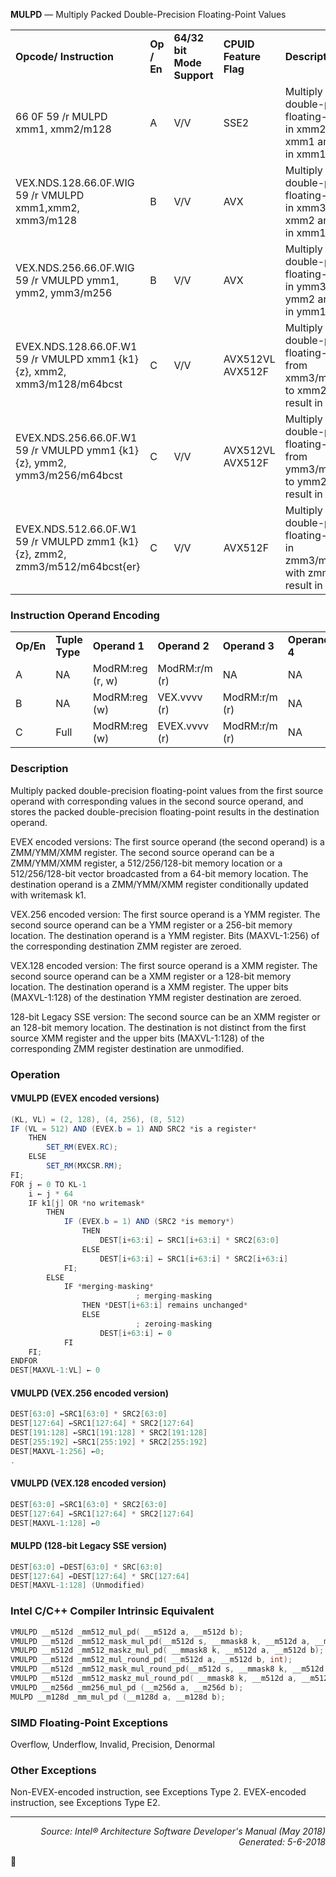 <b>MULPD</b> — Multiply Packed Double-Precision Floating-Point Values
<table>
	<tr>
		<td><b>Opcode/ Instruction</b></td>
		<td><b>Op / En</b></td>
		<td><b>64/32 bit Mode Support</b></td>
		<td><b>CPUID Feature Flag</b></td>
		<td><b>Description</b></td>
	</tr>
	<tr>
		<td>66 0F 59 /r MULPD xmm1, xmm2/m128</td>
		<td>A</td>
		<td>V/V</td>
		<td>SSE2</td>
		<td>Multiply packed double-precision floating-point values in xmm2/m128 with xmm1 and store result in xmm1.</td>
	</tr>
	<tr>
		<td>VEX.NDS.128.66.0F.WIG 59 /r VMULPD xmm1,xmm2, xmm3/m128</td>
		<td>B</td>
		<td>V/V</td>
		<td>AVX</td>
		<td>Multiply packed double-precision floating-point values in xmm3/m128 with xmm2 and store result in xmm1.</td>
	</tr>
	<tr>
		<td>VEX.NDS.256.66.0F.WIG 59 /r VMULPD ymm1, ymm2, ymm3/m256</td>
		<td>B</td>
		<td>V/V</td>
		<td>AVX</td>
		<td>Multiply packed double-precision floating-point values in ymm3/m256 with ymm2 and store result in ymm1.</td>
	</tr>
	<tr>
		<td>EVEX.NDS.128.66.0F.W1 59 /r VMULPD xmm1 {k1}{z}, xmm2, xmm3/m128/m64bcst</td>
		<td>C</td>
		<td>V/V</td>
		<td>AVX512VL AVX512F</td>
		<td>Multiply packed double-precision floating-point values from xmm3/m128/m64bcst to xmm2 and store result in xmm1.</td>
	</tr>
	<tr>
		<td>EVEX.NDS.256.66.0F.W1 59 /r VMULPD ymm1 {k1}{z}, ymm2, ymm3/m256/m64bcst</td>
		<td>C</td>
		<td>V/V</td>
		<td>AVX512VL AVX512F</td>
		<td>Multiply packed double-precision floating-point values from ymm3/m256/m64bcst to ymm2 and store result in ymm1.</td>
	</tr>
	<tr>
		<td>EVEX.NDS.512.66.0F.W1 59 /r VMULPD zmm1 {k1}{z}, zmm2, zmm3/m512/m64bcst{er}</td>
		<td>C</td>
		<td>V/V</td>
		<td>AVX512F</td>
		<td>Multiply packed double-precision floating-point values in zmm3/m512/m64bcst with zmm2 and store result in zmm1.</td>
	</tr>
</table>


### Instruction Operand Encoding
<table>
	<tr>
		<td><b>Op/En</b></td>
		<td><b>Tuple Type</b></td>
		<td><b>Operand 1</b></td>
		<td><b>Operand 2</b></td>
		<td><b>Operand 3</b></td>
		<td><b>Operand 4</b></td>
	</tr>
	<tr>
		<td>A</td>
		<td>NA</td>
		<td>ModRM:reg (r, w)</td>
		<td>ModRM:r/m (r)</td>
		<td>NA</td>
		<td>NA</td>
	</tr>
	<tr>
		<td>B</td>
		<td>NA</td>
		<td>ModRM:reg (w)</td>
		<td>VEX.vvvv (r)</td>
		<td>ModRM:r/m (r)</td>
		<td>NA</td>
	</tr>
	<tr>
		<td>C</td>
		<td>Full</td>
		<td>ModRM:reg (w)</td>
		<td>EVEX.vvvv (r)</td>
		<td>ModRM:r/m (r)</td>
		<td>NA</td>
	</tr>
</table>


### Description
Multiply packed double-precision floating-point values from the first source operand with corresponding values in
the second source operand, and stores the packed double-precision floating-point results in the destination
operand.

EVEX encoded versions: The first source operand (the second operand) is a ZMM/YMM/XMM register. The second
source operand can be a ZMM/YMM/XMM register, a 512/256/128-bit memory location or a 512/256/128-bit vector
broadcasted from a 64-bit memory location. The destination operand is a ZMM/YMM/XMM register conditionally
updated with writemask k1.

VEX.256 encoded version: The first source operand is a YMM register. The second source operand can be a YMM
register or a 256-bit memory location. The destination operand is a YMM register. Bits (MAXVL-1:256) of the corresponding
 destination ZMM register are zeroed.

VEX.128 encoded version: The first source operand is a XMM register. The second source operand can be a XMM
register or a 128-bit memory location. The destination operand is a XMM register. The upper bits (MAXVL-1:128) of
the destination YMM register destination are zeroed.

128-bit Legacy SSE version: The second source can be an XMM register or an 128-bit memory location. The destination
 is not distinct from the first source XMM register and the upper bits (MAXVL-1:128) of the corresponding
ZMM register destination are unmodified.

### Operation


#### VMULPD (EVEX encoded versions)
```java
(KL, VL) = (2, 128), (4, 256), (8, 512)
IF (VL = 512) AND (EVEX.b = 1) AND SRC2 *is a register*
    THEN
        SET_RM(EVEX.RC);
    ELSE 
        SET_RM(MXCSR.RM);
FI;
FOR j ← 0 TO KL-1
    i ← j * 64
    IF k1[j] OR *no writemask*
        THEN 
            IF (EVEX.b = 1) AND (SRC2 *is memory*)
                THEN
                    DEST[i+63:i] ← SRC1[i+63:i] * SRC2[63:0]
                ELSE 
                    DEST[i+63:i] ← SRC1[i+63:i] * SRC2[i+63:i]
            FI;
        ELSE 
            IF *merging-masking*
                            ; merging-masking
                THEN *DEST[i+63:i] remains unchanged*
                ELSE 
                            ; zeroing-masking
                    DEST[i+63:i] ← 0
            FI
    FI;
ENDFOR
DEST[MAXVL-1:VL] ← 0
```
#### VMULPD (VEX.256 encoded version)
```java
DEST[63:0] ←SRC1[63:0] * SRC2[63:0]
DEST[127:64] ←SRC1[127:64] * SRC2[127:64]
DEST[191:128] ←SRC1[191:128] * SRC2[191:128]
DEST[255:192] ←SRC1[255:192] * SRC2[255:192]
DEST[MAXVL-1:256] ←0;
.
```
#### VMULPD (VEX.128 encoded version)
```java
DEST[63:0] ←SRC1[63:0] * SRC2[63:0]
DEST[127:64] ←SRC1[127:64] * SRC2[127:64]
DEST[MAXVL-1:128] ←0
```
#### MULPD (128-bit Legacy SSE version)
```java
DEST[63:0] ←DEST[63:0] * SRC[63:0]
DEST[127:64] ←DEST[127:64] * SRC[127:64]
DEST[MAXVL-1:128] (Unmodified)
```
### Intel C/C++ Compiler Intrinsic Equivalent
```c
VMULPD __m512d _mm512_mul_pd( __m512d a, __m512d b);
VMULPD __m512d _mm512_mask_mul_pd(__m512d s, __mmask8 k, __m512d a, __m512d b);
VMULPD __m512d _mm512_maskz_mul_pd( __mmask8 k, __m512d a, __m512d b);
VMULPD __m512d _mm512_mul_round_pd( __m512d a, __m512d b, int);
VMULPD __m512d _mm512_mask_mul_round_pd(__m512d s, __mmask8 k, __m512d a, __m512d b, int);
VMULPD __m512d _mm512_maskz_mul_round_pd( __mmask8 k, __m512d a, __m512d b, int);
VMULPD __m256d _mm256_mul_pd (__m256d a, __m256d b);
MULPD __m128d _mm_mul_pd (__m128d a, __m128d b);
```
### SIMD Floating-Point Exceptions
Overflow, Underflow, Invalid, Precision, Denormal

### Other Exceptions

Non-EVEX-encoded instruction, see Exceptions Type 2.
EVEX-encoded instruction, see Exceptions Type E2.

 --- 
<p align="right"><i>Source: Intel® Architecture Software Developer's Manual (May 2018)<br>Generated: 5-6-2018</i></p>

